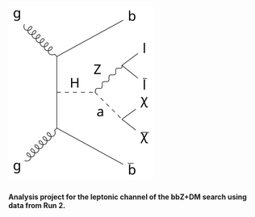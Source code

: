 # ![channel](feynman_diagram.svg)

**Analysis project for the leptonic channel of the bbZ+DM search using data from Run 2.**
